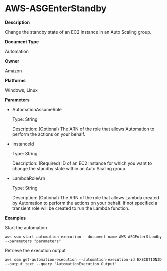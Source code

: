# AWS\-ASGEnterStandby<a name="automation-aws-asgenterstandby"></a>

**Description**

Change the standby state of an EC2 instance in an Auto Scaling group\.

**Document Type**

Automation

**Owner**

Amazon

**Platforms**

Windows, Linux

**Parameters**
+ AutomationAssumeRole

  Type: String

  Description: \(Optional\) The ARN of the role that allows Automation to perform the actions on your behalf\.
+ InstanceId

  Type: String

  Description: \(Required\) ID of an EC2 instance for which you want to change the standby state within an Auto Scaling group\.
+ LambdaRoleArn

  Type: String

  Description: \(Optional\) The ARN of the role that allows Lambda created by Automation to perform the actions on your behalf\. If not specified a transient role will be created to run the Lambda function\.

**Examples**

Start the automation

```
aws ssm start-automation-execution --document-name AWS-ASGEnterStandby --parameters "parameters"
```

Retrieve the execution output

```
aws ssm get-automation-execution --automation-execution-id EXECUTIONID --output text --query 'AutomationExecution.Output'
```